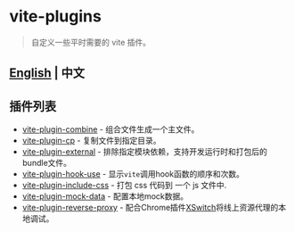 # vite-plugins

> 自定义一些平时需要的 vite 插件。

## [English](./README.md) | 中文

## 插件列表

* [vite-plugin-combine](packages/vite-plugin-combine) - 组合文件生成一个主文件。
* [vite-plugin-cp](packages/vite-plugin-cp) - 复制文件到指定目录。
* [vite-plugin-external](packages/vite-plugin-external) - 排除指定模块依赖，支持开发运行时和打包后的bundle文件。
* [vite-plugin-hook-use](packages/vite-plugin-hook-use) - 显示`vite`调用hook函数的顺序和次数。
* [vite-plugin-include-css](packages/vite-plugin-include-css) - 打包 css 代码到 一个 js 文件中.
* [vite-plugin-mock-data](packages/vite-plugin-mock-data) - 配置本地mock数据。
* [vite-plugin-reverse-proxy](packages/vite-plugin-reverse-proxy) - 配合Chrome插件[XSwitch](https://chrome.google.com/webstore/detail/xswitch/idkjhjggpffolpidfkikidcokdkdaogg)将线上资源代理的本地调试。

